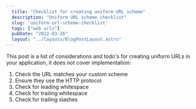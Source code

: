 ```yaml
---
  title: "Checklist for creating uniform URL scheme"
  description: "Uniform URL scheme checklist"
  slug: 'uniform-url-scheme-checklist'
  tags: ["web urls"]
  pubDate: "2022-03-26"
  layout: "../layouts/BlogPostLayout.astro"
---
```


This post is a list of considerations and todo's for creating uniform URLs in your application, it does not cover implementation:

1. Check the URL matches your custom scheme
2. Ensure they use the HTTP protocol
3. Check for leading whitespace
4. Check for trailing whitespace
5. Check for trailing slashes
